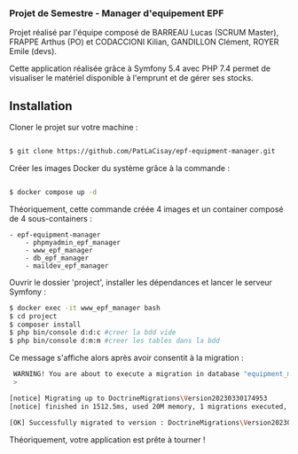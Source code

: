 ### Projet de Semestre - Manager d'equipement EPF

Projet réalisé par l'équipe composé de BARREAU Lucas (SCRUM Master), FRAPPE Arthus (PO) et CODACCIONI Kilian, GANDILLON Clément, ROYER Emile (devs).

Cette application réalisée grâce à Symfony 5.4 avec PHP 7.4 permet de visualiser le matériel disponible à l'emprunt et de gérer ses stocks.

## Installation

Cloner le projet sur votre machine :

```sh

$ git clone https://github.com/PatLaCisay/epf-equipment-manager.git

```

Créer les images Docker du système grâce à la commande :

```sh

$ docker compose up -d

```
Théoriquement, cette commande créée 4 images et un container composé de 4 sous-containers :

    - epf-equipment-manager
        - phpmyadmin_epf_manager
        - www_epf_manager
        - db_epf_manager
        - maildev_epf_manager

Ouvrir le dossier 'project', installer les dépendances et lancer le serveur Symfony :

```sh
$ docker exec -it www_epf_manager bash
$ cd project
$ composer install
$ php bin/console d:d:c #creer la bdd vide
$ php bin/console d:m:m #creer les tables dans la bdd

```
Ce message s'affiche alors après avoir consentit à la migration :

```sh
 WARNING! You are about to execute a migration in database "equipment_manager_db" that could result in schema changes and data loss. Are you sure you wish to continue? (yes/no) [yes]:
 >

[notice] Migrating up to DoctrineMigrations\Version20230330174953
[notice] finished in 1512.5ms, used 20M memory, 1 migrations executed, 17 sql queries

[OK] Successfully migrated to version : DoctrineMigrations\Version20230330174953   

```
Théoriquement, votre application est prête à tourner !